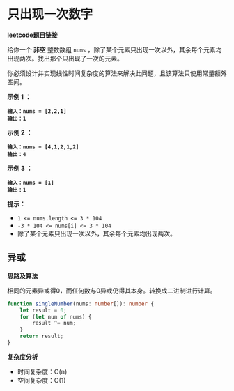 # 只出现一次数字

[**leetcode题目链接**](https://leetcode.cn/problems/single-number/description/)

给你一个 **非空** 整数数组 `nums` ，除了某个元素只出现一次以外，其余每个元素均出现两次。找出那个只出现了一次的元素。

你必须设计并实现线性时间复杂度的算法来解决此问题，且该算法只使用常量额外空间。&#x20;

**示例 1 ：**

<pre><code><strong>输入：nums = [2,2,1]
</strong><strong>输出：1
</strong></code></pre>

**示例 2 ：**

<pre><code><strong>输入：nums = [4,1,2,1,2]
</strong><strong>输出：4
</strong></code></pre>

**示例 3 ：**

<pre><code><strong>输入：nums = [1]
</strong><strong>输出：1
</strong></code></pre>

**提示：**

* `1 <= nums.length <= 3 * 104`
* `-3 * 104 <= nums[i] <= 3 * 104`
* 除了某个元素只出现一次以外，其余每个元素均出现两次。

## 异或

**思路及算法**

相同的元素异或得0，而任何数与0异或仍得其本身。转换成二进制进行计算。

```typescript
function singleNumber(nums: number[]): number {
    let result = 0;
    for (let num of nums) {
        result ^= num;
    }
    return result;
}
```

**复杂度分析**

* 时间复杂度：O(n)
* 空间复杂度：O(1)
